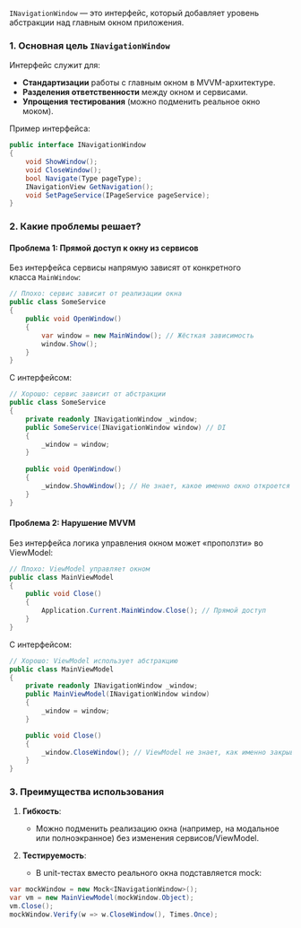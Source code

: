 `INavigationWindow` — это интерфейс, который добавляет уровень абстракции над главным окном приложения.

### **1. Основная цель `INavigationWindow`**

Интерфейс служит для:
- **Стандартизации** работы с главным окном в MVVM-архитектуре.
- **Разделения ответственности** между окном и сервисами.
- **Упрощения тестирования** (можно подменить реальное окно моком).

Пример интерфейса:
```csharp
public interface INavigationWindow
{
    void ShowWindow();
    void CloseWindow();
    bool Navigate(Type pageType);
    INavigationView GetNavigation();
    void SetPageService(IPageService pageService);
}
```

### **2. Какие проблемы решает?**

#### **Проблема 1: Прямой доступ к окну из сервисов**

Без интерфейса сервисы напрямую зависят от конкретного класса `MainWindow`:
```csharp
// Плохо: сервис зависит от реализации окна
public class SomeService
{
    public void OpenWindow()
    {
        var window = new MainWindow(); // Жёсткая зависимость
        window.Show();
    }
}
```

С интерфейсом:
```csharp
// Хорошо: сервис зависит от абстракции
public class SomeService
{
    private readonly INavigationWindow _window;
    public SomeService(INavigationWindow window) // DI
    {
        _window = window;
    }
    
    public void OpenWindow()
    {
        _window.ShowWindow(); // Не знает, какое именно окно откроется
    }
}
```

#### **Проблема 2: Нарушение MVVM**

Без интерфейса логика управления окном может «проползти» во ViewModel:
```csharp
// Плохо: ViewModel управляет окном
public class MainViewModel
{
    public void Close()
    {
        Application.Current.MainWindow.Close(); // Прямой доступ
    }
}
```

С интерфейсом:
```csharp
// Хорошо: ViewModel использует абстракцию
public class MainViewModel
{
    private readonly INavigationWindow _window;
    public MainViewModel(INavigationWindow window)
    {
        _window = window;
    }

    public void Close()
    {
        _window.CloseWindow(); // ViewModel не знает, как именно закрывается окно
    }
}
```

### **3. Преимущества использования**

1. **Гибкость**:
    
    - Можно подменить реализацию окна (например, на модальное или полноэкранное) без изменения сервисов/ViewModel.
        
2. **Тестируемость**:
    
    - В unit-тестах вместо реального окна подставляется mock:
```csharp
var mockWindow = new Mock<INavigationWindow>();
var vm = new MainViewModel(mockWindow.Object);
vm.Close();
mockWindow.Verify(w => w.CloseWindow(), Times.Once);
```

```csharp

```

```csharp

```